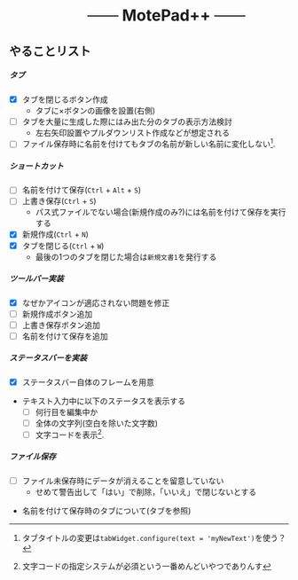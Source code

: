 <h1 align="center"><s>　　</s> MotePad++ <s>　　</s></h1>

## やることリスト
##### タブ
- [x] タブを閉じるボタン作成
    - タブに×ボタンの画像を設置(右側)
- [ ] タブを大量に生成した際にはみ出た分のタブの表示方法検討
    - 左右矢印設置やプルダウンリスト作成などが想定される
- [ ] ファイル保存時に名前を付けてもタブの名前が新しい名前に変化しない[^1].
##### ショートカット
- [ ] 名前を付けて保存(`Ctrl` + `Alt` + `S`)
- [ ] 上書き保存(`Ctrl` + `S`)
    - パス式ファイルでない場合(新規作成のみ?)には名前を付けて保存を実行する
- [x] 新規作成(`Ctrl` + `N`)
- [x] タブを閉じる(`Ctrl` + `W`)
    - 最後の1つのタブを閉じた場合は`新規文書1`を発行する
##### ツールバー実装
- [x] なぜかアイコンが適応されない問題を修正
- [ ] 新規作成ボタン追加
- [ ] 上書き保存ボタン追加
- [ ] 名前を付けて保存を追加
##### ステータスバーを実装
- [x] ステータスバー自体のフレームを用意
- テキスト入力中に以下のステータスを表示する
    - [ ] 何行目を編集中か
    - [ ] 全体の文字列(空白を除いた文字数)
    - [ ] 文字コードを表示[^2].
##### ファイル保存
- [ ] ファイル未保存時にデータが消えることを留意していない
    - せめて警告出して「はい」で削除，「いいえ」で閉じないとする
- 名前を付けて保存時のタブについて(タブを参照)

[^1]: タブタイトルの変更は`tabWidget.configure(text = 'myNewText')`を使う？
[^2]: 文字コードの指定システムが必須という一番めんどいやつでありんす